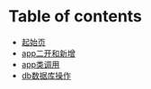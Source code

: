 # Table of contents

* [起始页](README.md)
* [app二开和新增](app-er-kai-he-xin-zeng.md)
* [app类调用](app-lei-tiao-yong.md)
* [db数据库操作](shu-ju-ku-cao-zuo.md)

